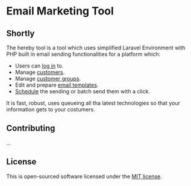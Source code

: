 # Email Marketing Tool

## Shortly

The hereby tool is a tool which uses simplified Laravel Environment with PHP built in email sending functionalities for a platform which:

- Users can [log in](https://localhost) to.
- Manage [customers](https://laravel.com/customers).
- Manage [customer groups](https://laravel.com/groups).
- Edit and prepare [email templates](https://localhost/templates).
- [Schedule](https://localhost/schedule) the sending or batch send them with a click.

It is fast, robust, uses queueing all tha latest technologies so that your information gets to your costumers.

## Contributing
...

## License

This is open-sourced software licensed under the [MIT license](https://opensource.org/licenses/MIT).
